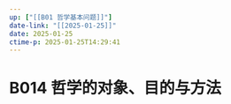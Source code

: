 ```yaml
---
up: ["[[B01 哲学基本问题]]"]
date-link: "[[2025-01-25]]"
date: 2025-01-25
ctime-p: 2025-01-25T14:29:41
---
```


# B014 哲学的对象、目的与方法
